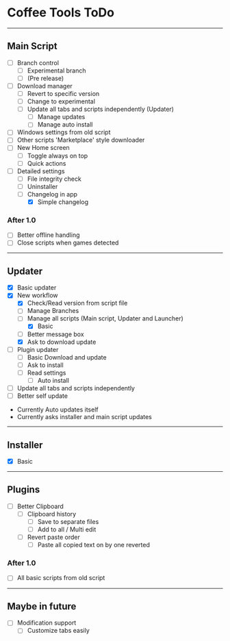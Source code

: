 # Coffee Tools ToDo
- - -
## Main Script
- [ ] Branch control
	- [ ] Experimental branch
	- [ ] (Pre release)
- [ ] Download manager
	- [ ] Revert to specific version
	- [ ] Change to experimental
	- [ ] Update all tabs and scripts independently (Updater)
		- [ ] Manage updates
		- [ ] Manage auto install
- [ ] Windows settings from old script
- [ ] Other scripts 'Marketplace' style downloader
- [ ] New Home screen
	- [ ] Toggle always on top
	- [ ] Quick actions
- [ ] Detailed settings
	- [ ] File integrity check
	- [ ] Uninstaller
	- [ ] Changelog in app
		- [x] Simple changelog
### After 1.0
- [ ] Better offline handling
- [ ] Close scripts when games detected
- - -
## Updater
- [x] Basic updater
- [x] New workflow
	- [x] Check/Read version from script file
	- [ ] Manage Branches
	- [ ] Manage all scripts (Main script, Updater and Launcher)
		- [x] Basic
	- [ ] Better message box
	- [x] Ask to download update
- [ ] Plugin updater
	- [ ] Basic Download and update
	- [ ] Ask to install
	- [ ] Read settings
		- [ ] Auto install
- [ ] Update all tabs and scripts independently
- [ ] Better self update
- Currently Auto updates itself
- Currently asks installer and main script updates
- - -
## Installer
- [x] Basic
- - -
## Plugins
- [ ] Better Clipboard
	- [ ] Clipboard history
		- [ ] Save to separate files
		- [ ] Add to all / Multi edit
	- [ ] Revert paste order
		- [ ] Paste all copied text on by one reverted
### After 1.0
- [ ] All basic scripts from old script
- - -
## Maybe in future
- [ ] Modification support
	- [ ] Customize tabs easily